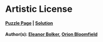 # Artistic License

#### [Puzzle Page](2.1-p.pdf) | [Solution](2.1.pdf)
#### Author(s): [Eleanor Bolker](../../../../search.html?q=Eleanor+Bolker), [Orion Bloomfield](../../../../search.html?q=Orion+Bloomfield)

